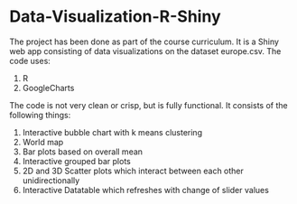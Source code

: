 # Data-Visualization-R-Shiny
The project has been done as part of the course curriculum. It is a Shiny web app consisting of data visualizations on the dataset europe.csv.
The code uses:
1.  R
2.  GoogleCharts

The code is not very clean or crisp, but is fully functional. It consists of the following things:
1.  Interactive bubble chart with k means clustering
2.  World map
3.  Bar plots based on overall mean
4.  Interactive grouped bar plots
5.  2D and 3D Scatter plots which interact between each other unidirectionally
6.  Interactive Datatable which refreshes with change of slider values
